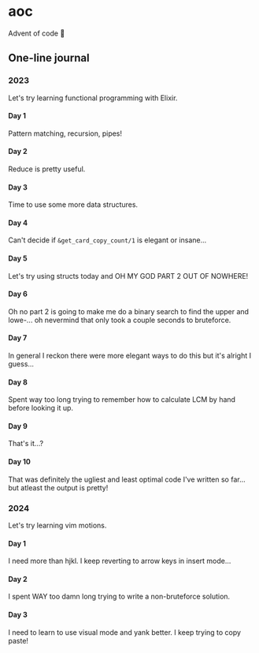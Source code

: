 # aoc

Advent of code 🎄

## One-line journal

### 2023

Let's try learning functional programming with Elixir.

#### Day 1

Pattern matching, recursion, pipes!

#### Day 2

Reduce is pretty useful.

#### Day 3

Time to use some more data structures.

#### Day 4

Can't decide if `&get_card_copy_count/1` is elegant or insane...

#### Day 5

Let's try using structs today and OH MY GOD PART 2 OUT OF NOWHERE!

#### Day 6

Oh no part 2 is going to make me do a binary search to find the upper and lowe-... oh nevermind that only took a couple seconds to bruteforce.

#### Day 7

In general I reckon there were more elegant ways to do this but it's alright I guess...

#### Day 8

Spent way too long trying to remember how to calculate LCM by hand before looking it up.

#### Day 9

That's it...?

#### Day 10

That was definitely the ugliest and least optimal code I've written so far... but atleast the output is pretty!

### 2024

Let's try learning vim motions.

#### Day 1

I need more than hjkl. I keep reverting to arrow keys in insert mode...

#### Day 2

I spent WAY too damn long trying to write a non-bruteforce solution.

#### Day 3

I need to learn to use visual mode and yank better. I keep trying to copy paste!
